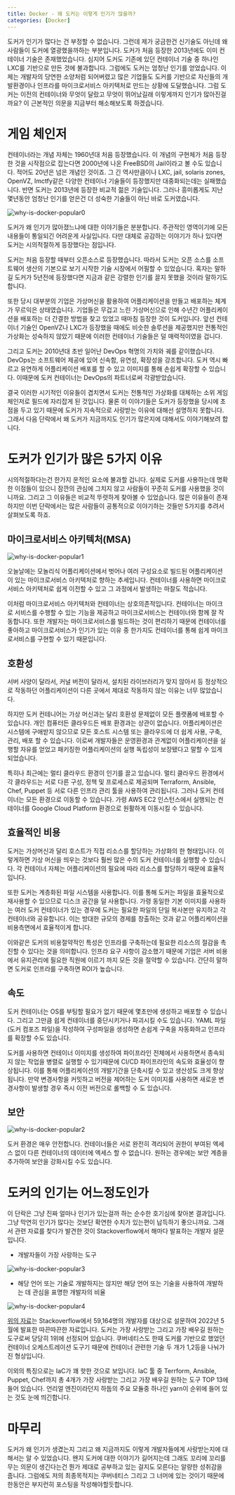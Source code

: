 ```yaml
---
title: Docker - 왜 도커는 이렇게 인기가 많을까?
categories: [Docker]
---
```


도커가 인기가 많다는 건 부정할 수 없습니다. 그런데 제가 궁금한건 신기술도 아닌데 왜 사람들이 도커에 열광했을까하는 부분입니다. 도커가 처음 등장한 2013년에도 이미 컨테이너 기술은 존재했었습니다. 심지어 도커도 기존에 있던 컨테이너 기술 중 하나인 LXC를 기반으로 만든 것에 불과합니다. 그럼에도 도커는 엄청난 인기를 얻었습니다. 이제는 개발자의 당연한 소양처럼 되어버렸고 많은 기업들도 도커를 기반으로 자신들의 개발환경이나 인프라를 마이크로서비스 아키텍처로 만드는 상황에 도달했습니다. 그럼 도커는 이전의 컨테이너와 무엇이 달랐고 무엇이 뛰어났길래 이렇게까지 인기가 많아진걸까요? 이 근본적인 의문을 지금부터 해소해보도록 하겠습니다.

# 게임 체인저

컨테이너라는 개념 자체는 1960년대 처음 등장했습니다. 이 개념의 구현체가 처음 등장한 것을 시작점으로 잡는다면 2000년에 나온 FreeBSD의 Jail이라고 볼 수도 있습니다. 적어도 20년은 넘은 개념인 것이죠. 그 긴 역사만큼이나 LXC, jail, solaris zones, OpenVZ, Imctfy같은 다양한 컨테이너 기술들이 등장했지만 대중화되는데는 실패했습니다. 반면 도커는 2013년에 등장한 비교적 젊은 기술입니다. 그러나 흥미롭게도 지난 몇년동안 엄청난 인기를 얻은건 더 성숙한 기술들이 아닌 바로 도커였습니다.

![why-is-docker-popular0](/images/why-is-docker-popular0.png)

도커가 왜 인기가 많아졌느냐에 대한 이야기들은 분분합니다. 주관적인 영역이기에 모든 내용들이 통일되긴 어려운게 사실입니다. 다만 대체로 공감하는 이야기가 하나 있다면 도커는 시의적절하게 등장했다는 점입니다.

도커는 처음 등장할 때부터 오픈소스로 등장했습니다. 따라서 도커는 오픈 소스를 소프트웨어 생산의 기본으로 보기 시작한 기술 시장에서 어필할 수 있었습니다. 혹자는 말하길 도커가 5년전에 등장했다면 지금과 같은 강렬한 인기를 끌지 못했을 것이라 말하기도 합니다.

또한 당시 대부분의 기업은 가상머신을 활용하여 어플리케이션을 만들고 배포하는 체계가 무르익은 상태였습니다. 기업들은 무겁고 느린 가상머신으로 인해 수년간 어플리케이션을 배포하는 더 간결한 방법을 찾고 있었고 때마침 등장한 것이 도커입니다. 앞선 컨테이너 기술인 OpenVZ나 LXC가 등장했을 때에도 비슷한 솔루션을 제공했지만 전통적인 가상화는 성숙하지 않았기 때문에 이러한 컨테이너 기술들은 덜 매력적이였을 겁니다.

그리고 도커는 2010년대 초반 일어난 DevOps 혁명의 가치와 궤를 같이했습니다. DevOps는 소프트웨어 제공에 있어 신속함, 유연성, 확장성을 강조합니다. 도커 역시 빠르고 유연하게 어플리케이션 배포를 할 수 있고 이미지를 통해 손쉽게 확장할 수 있습니다. 이때문에 도커 컨테이너는 DevOps의 파트너로써 각광받았습니다.



결국 이러한 시기적인 이유들이 겹치면서 도커는 전통적인 가상화를 대체하는 소위 게임체인저로 필드에 자리잡게 된 것입니다. 물론 이 이야기들은 도커가 등장했을 당시에 초점을 두고 있기 때문에 도커가 지속적으로 사랑받는 이유에 대해선 설명하지 못합니다. 그래서 다음 단락에서 왜 도커가 지금까지도 인기가 많은지에 대해서도 이야기해보려 합니다.

# 도커가 인기가 많은 5가지 이유

시의적절하다는건 한가지 운적인 요소에 불과할 겁니다. 실제로 도커를 사용하는데 명확한 이점들이 있으니 잠깐의 관심에 그치지 않고 사람들이 꾸준히 도커를 사용했을 것이니까요. 그리고 그 이유들은 비교적 뚜렷하게 찾아볼 수 있었습니다. 많은 이유들이 존재하지만 이번 단락에서는 많은 사람들이 공통적으로 이야기하는 것들만 5가지를 추려서 살펴보도록 하죠.

## 마이크로서비스 아키텍처(MSA)

![why-is-docker-popular1](/images/why-is-docker-popular1.png)

오늘날에는 모놀리식 어플리케이션에서 벗어나 여러 구성요소로 빌드된 어플리케이션이 있는 마이크로서비스 아키텍처로 향하는 추세입니다. 컨테이너를 사용하면 마이크로서비스 아키텍처로 쉽게 이전할 수 있고 그 과정에서 발생하는 마찰도 적습니다.

이처럼 마이크로서비스 아키텍처와 컨테이너는 상호의존적입니다. 컨테이너는 마이크로 서비스를 수행할 수 있는 기능을 제공하고 마이크로서비스는 컨테이너와 함께 잘 작동합니다. 또한 개발자는 마이크로서비스를 빌드하는 것이 편리하기 때문에 컨테이너를 좋아하고 마이크로서비스가 인기가 있는 이유 중 한가지도 컨테이너를 통해 쉽게 마이크로서비스를 구현할 수 있기 때문입니다.

## 호환성

서버 사양이 달라서, 커널 버전이 달라서, 설치된 라이브러리가 맞지 않아서 등 정상적으로 작동하던 어플리케이션이 다른 곳에서 제대로 작동하지 않는 이유는 너무 많았습니다.

하지만 도커 컨테니어는 가상 머신과는 달리 호환성 문제없이 모든 플랫폼에 배포할 수 있습니다. 개인 컴퓨터든 클라우드든 배포 환경과는 상관이 없습니다. 어플리케이션은 시스템에 구애받지 않으므로 모든 호스트 시스템 또는 클라우드에 더 쉽게 사용, 구축, 관리, 배포 할 수 있습니다. 이로써 개발자들은 운영환경과 관계없이 어플리케이션을 실행할 자유를 얻었고 패키징한 어플리케이션의 실행 독립성이 보장됐다고 말할 수 있게 되었습니다.

특히나 최근에는 멀티 클라우드 환경이 인기를 끌고 있습니다. 멀티 클라우드 환경에서 각 클라우드는 서로 다른 구성, 정책 및 프로세스로 제공되며 Terraform, Ansible, Chef, Puppet 등 서로 다른 인프라 관리 툴을 사용하여 관리됩니다. 그러나 도커 컨테이너는 모든 환경으로 이동할 수 있습니다. 가령 AWS EC2 인스턴스에서 실행되는 컨테이너를 Google Cloud Platform 환경으로 원활하게 이동시킬 수 있습니다.

## 효율적인 비용

도커는 가상머신과 달리 호스트가 직접 리소스를 할당하는 가상화의 한 형태입니다. 이렇게하면 가상 머신을 띄우는 것보다 훨씬 많은 수의 도커 컨테이너를 실행할 수 있습니다. 각 컨테이너 자체는 어플리케이션의 필요에 따라 리소스를 할당하기 때문에 효율적입니다.

또한 도커는 계층화된 파일 시스템을 사용합니다. 이를 통해 도커는 파일을 효율적으로 재사용할 수 있으므로 디스크 공간을 덜 사용합니다. 가령 동일한 기본 이미지를 사용하는 여러 도커 컨테이너가 있는 경우에 도커는 필요한 파일의 단일 복사본만 유지하고 각 컨테이너와 공유합니다. 이는 방대한 규모의 경제를 창출하는 것과 같고 어플리케이션을 비용측면에서 효율적이게 합니다.

이와같은 도커의 비용절약적인 특성은 인프라를 구축하는데 필요한 리소스의 절감을 촉진할 수 있다는 것을 의미합니다. 인프라 요구 사항이 감소했기 때문에 기업은 서버 비용에서 유지관리에 필요한 직원에 이르기 까지 모든 것을 절약할 수 있습니다. 간단히 말하면 도커로 인프라를 구축하면 ROI가 높습니다.

## 속도

도커 컨테이너는 OS를 부팅할 필요가 없기 때문에 몇초만에 생성하고 배포할 수 있습니다. 그리고 그만큼 쉽게 컨테이너를 중단시키거나 파괴시킬 수도 있습니다. YAML 파일(도커 컴포즈 파일)을 작성하여 구성파일을 생성하면 손쉽게 구축을 자동화하고 인프라를 확장할 수도 있습니다.

도커를 사용하면 컨테이너 이미지를 생성하여 파이프라인 전체에서 사용하면서 종속되지 않는 작업을 병렬로 실행할 수 있기때문에 CI/CD 파이프라인의 속도와 효율성이 향상됩니다. 이를 통해 어플리케이션의 개발기간을 단축시킬 수 있고 생산성도 크게 향상됩니다. 만약 변경사항을 커밋하고 버전을 제어하는 도커 이미지를 사용하면 새로운 변경사항이 발생할 경우 즉시 이전 버전으로 롤백할 수 도 있습니다.

## 보안

![why-is-docker-popular2](/images/why-is-docker-popular2.png)

도커 환경은 매우 안전합니다. 컨테이너들은 서로 완전히 격리되어 권한이 부여된 엑세스 없이 다른 컨테이너의 데이터에 엑세스 할 수 없습니다. 원하는 경우에는 보안 계층을 추가하여 보안을 강화시킬 수도 있습니다.

# 도커의 인기는 어느정도인가

이 단락은 그냥 진짜 얼마나 인기가 있는걸까 하는 순수한 호기심에 찾아본 결과입니다. 그냥 막연히 인기가 많다는 것보단 확연한 수치가 있는편이 납득하기 좋으니까요. 그래서 관련 자료를 찾다가 발견한 것이 Stackoverflow에서 해마다 발표하는 개발자 설문입니다.

- 개발자들이 가장 사랑하는 도구

![why-is-docker-popular3](/images/why-is-docker-popular3.png)

- 해당 언어 또는 기술로 개발하지는 않지만 해당 언어 또는 기술을 사용하여 개발하는 데 관심을 표명한 개발자의 비율

![why-is-docker-popular4](/images/why-is-docker-popular4.png)

[위의 자료](https://survey.stackoverflow.co/2022/)는 Stackoverflow에서 59,164명의 개발자를 대상으로 설문하여 2022년 5월에 발표한 따끈따끈한 자료입니다. 도커는 가장 사랑받는 그리고 가장 배우길 원하는 도구로써 당당히 1위에 선정되어 있습니다. 쿠버네티스도 한때 도커를 기반으로 했었던 컨테이너 오케스트레이션 도구기 때문에 컨테이너 관련한 기술 두 개가 1,2등을 나눠가진 형상입니다.

이외의 특징으로는 IaC가 꽤 핫한 것으로 보입니다. IaC 툴 중 Terrform, Ansible, Puppet, Chef까지 총 4개가 가장 사랑받는 그리고 가장 배우길 원하는 도구 TOP 13에 들어 있습니다. 언리얼 엔진이라던지 하둡의 주요 모듈중 하나인 yarn이 순위에 들어 있는 것도 눈에 띄긴합니다.

# 마무리

도커가 왜 인기가 생겼는지 그리고 왜 지금까지도 이렇게 개발자들에게 사랑받는지에 대해서는 알 수 있었습니다. 왠지 도커에 대한 이야기가 길어지는데 그래도 꼬리에 꼬리를 무는 의문이 생긴다는건 뭔가 제대로 공부하고 있는 걸지도 모른다는 알량한 성취감을 줍니다. 그럼에도 저의 최종목적지는 쿠버네티스 그리고 그 너머에 있는 것이기 때문에 한동안은 부지런히 포스팅을 작성해야할듯합니다.
